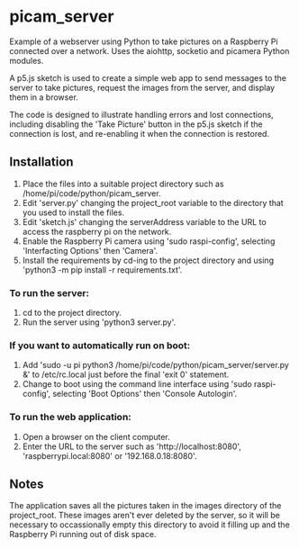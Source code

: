 # picam_server

Example of a webserver using Python to take pictures on a Raspberry Pi connected over a network. Uses the aiohttp, socketio and picamera Python modules.

A p5.js sketch is used to create a simple web app to send messages to the server to take pictures, request the images from the server, and display them in a browser.

The code is designed to illustrate handling errors and lost connections, including disabling the 'Take Picture' button in the p5.js sketch if the connection is lost, and re-enabling it when the connection is restored.

## Installation

1. Place the files into a suitable project directory such as /home/pi/code/python/picam_server.
2. Edit 'server.py' changing the project_root variable to the directory that you used to install the files.
3. Edit 'sketch.js' changing the serverAddress variable to the URL to access the raspberry pi on the network.
4. Enable the Raspberry Pi camera using 'sudo raspi-config', selecting 'Interfacting Options' then 'Camera'.
5. Install the requirements by cd-ing to the project directory and using 'python3 -m pip install -r requirements.txt'.

### To run the server:

1. cd to the project directory.
2. Run the server using 'python3 server.py'.

### If you want to automatically run on boot:

1. Add 'sudo -u pi python3 /home/pi/code/python/picam_server/server.py &' to /etc/rc.local just before the final 'exit 0' statement.
2. Change to boot using the command line interface using 'sudo raspi-config', selecting 'Boot Options' then 'Console Autologin'.

### To run the web application:

1. Open a browser on the client computer.
2. Enter the URL to the server such as 'http://localhost:8080', 'raspberrypi.local:8080' or '192.168.0.18:8080'.

## Notes

The application saves all the pictures taken in the images directory of the project_root. These images aren't ever deleted by the server, so it will be necessary to occassionally empty this directory to avoid it filling up and the Raspberry Pi running out of disk space.
